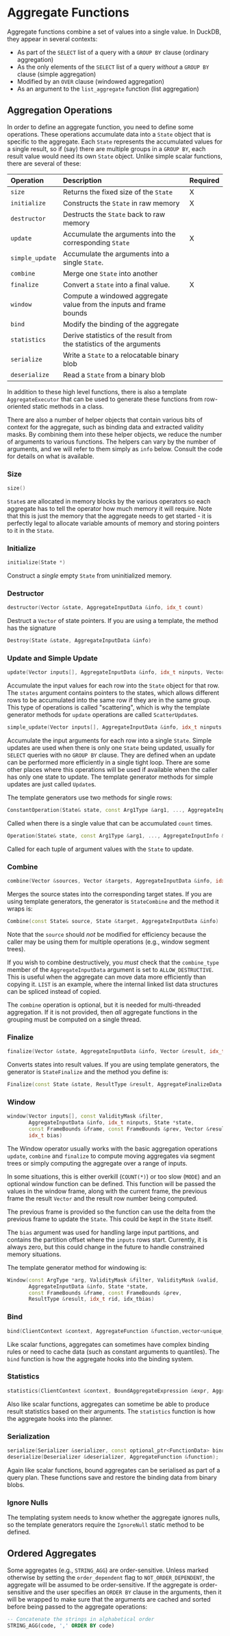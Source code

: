 # Aggregate Functions

Aggregate functions combine a set of values into a single value.
In DuckDB, they appear in several contexts:

* As part of the `SELECT` list of a query with a `GROUP BY` clause (ordinary aggregation)
* As the only elements of the `SELECT` list of a query _without_ a `GROUP BY` clause (simple aggregation)
* Modified by an `OVER` clause (windowed aggregation)
* As an argument to the `list_aggregate` function (list aggregation)

## Aggregation Operations

In order to define an aggregate function, you need to define some operations.
These operations accumulate data into a `State` object that is specific to the aggregate.
Each `State` represents the accumulated values for a single result,
so if (say) there are multiple groups in a `GROUP BY`, 
each result value would need its own `State` object.
Unlike simple scalar functions, there are several of these:

| Operation | Description | Required | 
| :-------- | :---------- | :------- | 
| `size`  | Returns the fixed size of the `State` | X | 
| `initialize` | Constructs the `State` in raw memory | X |
| `destructor` | Destructs the `State` back to raw memory |  |
| `update` | Accumulate the arguments into the corresponding `State` | X |
| `simple_update` | Accumulate the arguments into a single `State`. |  |
| `combine` | Merge one `State` into another |  |
| `finalize` | Convert a `State` into a final value. | X |
| `window` | Compute a windowed aggregate value from the inputs and frame bounds |  |
| `bind` | Modify the binding of the aggregate |  |
| `statistics` | Derive statistics of the result from the statistics of the arguments |  |
| `serialize` | Write a `State` to a relocatable binary blob |  |
| `deserialize` | Read a `State` from a binary blob |  |

In addition to these high level functions,
there is also a template `AggregateExecutor` that can be used to generate these functions
from row-oriented static methods in a class.

There are also a number of helper objects that contain various bits of context for the aggregate,
such as binding data and extracted validity masks.
By combining them into these helper objects, we reduce the number of arguments to various functions.
The helpers can vary by the number of arguments, and we will refer to them simply as `info` below.
Consult the code for details on what is available.

### Size

```cpp
size()
```

`State`s are allocated in memory blocks by the various operators
so each aggregate has to tell the operator how much memory it will require.
Note that this is just the memory that the aggregate needs to get started -
it is perfectly legal to allocate variable amounts of memory
and storing pointers to it in the `State`.

### Initialize

```cpp
initialize(State *)
```

Construct a _single_ empty `State` from uninitialized memory.

### Destructor

```cpp
destructor(Vector &state, AggregateInputData &info, idx_t count)
```

Destruct a `Vector` of state pointers.
If you are using a template, the method has the signature

```cpp
Destroy(State &state, AggregateInputData &info)
```

### Update and Simple Update

```cpp
update(Vector inputs[], AggregateInputData &info, idx_t ninputs, Vector &states, idx_t count)
```

Accumulate the input values for each row into the `State` object for that row.
The `states` argument contains pointers to the states, 
which allows different rows to be accumulated into the same row if they are in the same group.
This type of operations is called "scattering", which is why
the template generator methods for `update` operations are called `ScatterUpdate`s.

```cpp
simple_update(Vector inputs[], AggregateInputData &info, idx_t ninputs, State *state, idx_t count)
```

Accumulate the input arguments for each row into a single `State`.
Simple updates are used when there is only one `State` being updated, 
usually for `SELECT` queries with no `GROUP BY` clause.
They are defined when an update can be performed more efficiently in a single tight loop.
There are some other places where this operations will be used if available
when the caller has only one state to update.
The template generator methods for simple updates are just called `Update`s.

The template generators use two methods for single rows:

```cpp
ConstantOperation(State& state, const Arg1Type &arg1, ..., AggregateInputInfo &info, idx_t count)
```

Called when there is a single value that can be accumulated `count` times.

```cpp
Operation(State& state, const Arg1Type &arg1, ..., AggregateInputInfo &info)
```

Called for each tuple of argument values with the `State` to update.

### Combine

```cpp
combine(Vector &sources, Vector &targets, AggregateInputData &info, idx_t count)
```

Merges the source states into the corresponding target states.
If you are using template generators, 
the generator is `StateCombine` and the method it wraps is:

```cpp
Combine(const State& source, State &target, AggregateInputData &info)
```

Note that the `source` should _not_ be modified for efficiency because the caller may be using them
for multiple operations (e.g., window segment trees).

If you wish to combine destructively, you _must_ check that the `combine_type` member
of the `AggregateInputData` argument is set to `ALLOW_DESTRUCTIVE`.
This is useful when the aggregate can move data more efficiently than copying it.
`LIST` is an example, where the internal linked list data structures can be spliced instead of copied.

The `combine` operation is optional, but it is needed for multi-threaded aggregation.
If it is not provided, then _all_ aggregate functions in the grouping must be computed on a single thread. 

### Finalize

```cpp
finalize(Vector &state, AggregateInputData &info, Vector &result, idx_t count, idx_t offset)
```

Converts states into result values.
If you are using template generators, the generator is `StateFinalize`
and the method you define is:

```cpp
Finalize(const State &state, ResultType &result, AggregateFinalizeData &info)
```

### Window

```cpp
window(Vector inputs[], const ValidityMask &filter,
       AggregateInputData &info, idx_t ninputs, State *state,
       const FrameBounds &frame, const FrameBounds &prev, Vector &result, idx_t rid,
       idx_t bias)
```

The Window operator usually works with the basic aggregation operations `update`, `combine` and `finalize`
to compute moving aggregates via segment trees or simply computing the aggregate over a range of inputs.

In some situations, this is either overkill (`COUNT(*)`) or too slow (`MODE`) 
and an optional window function can be defined.
This function will be passed the values in the window frame, 
along with the current frame, the previous frame 
the result `Vector` and the result row number being computed.

The previous frame is provided so the function can use 
the delta from the previous frame to update the `State`.
This could be kept in the `State` itself.

The `bias` argument was used for handling large input partitions,
and contains the partition offset where the `inputs` rows start.
Currently, it is always zero, but this could change in the future 
to handle constrained memory situations.

The template generator method for windowing is:

```cpp
Window(const ArgType *arg, ValidityMask &filter, ValidityMask &valid, 
       AggregateInputData &info, State *state, 
       const FrameBounds &frame, const FrameBounds &prev, 
       ResultType &result, idx_t rid, idx_tbias)
```

### Bind

```cpp
bind(ClientContext &context, AggregateFunction &function,vector<unique_ptr<Expression>> &arguments)
```
 
Like scalar functions, aggregates can sometimes have complex binding rules 
or need to cache data (such as constant arguments to quantiles).
The `bind` function is how the aggregate hooks into the binding system.

### Statistics

```cpp
statistics(ClientContext &context, BoundAggregateExpression &expr, AggregateStatisticsInput &input)
```

Also like scalar functions, aggregates can sometime be able to produce result statistics
based on their arguments.
The `statistics` function is how the aggregate hooks into the planner.

### Serialization

```cpp
serialize(Serializer &serializer, const optional_ptr<FunctionData> bind_data, const AggregateFunction &function);
deserialize(Deserializer &deserializer, AggregateFunction &function);
```

Again like scalar functions, bound aggregates can be serialised as part of a query plan.
These functions save and restore the binding data from binary blobs.

### Ignore Nulls

The templating system needs to know whether the aggregate ignores nulls,
so the template generators require the `IgnoreNull` static method to be defined. 

## Ordered Aggregates

Some aggregates (e.g., `STRING_AGG`) are order-sensitive.
Unless marked otherwise by setting the `order_dependent` flag to `NOT_ORDER_DEPENDENT`,
the aggregate will be assumed to be order-sensitive.
If the aggregate is order-sensitive and the user specifies an `ORDER BY` clause in the arguments,
then it will be wrapped to make sure that the arguments are cached and sorted 
before being passed to the aggregate operations:

```sql
-- Concatenate the strings in alphabetical order 
STRING_AGG(code, ',' ORDER BY code)
```
